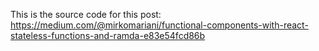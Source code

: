 This is the source code for this post: https://medium.com/@mirkomariani/functional-components-with-react-stateless-functions-and-ramda-e83e54fcd86b
